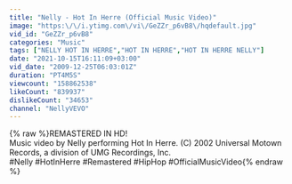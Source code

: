 ```yaml
---
title: "Nelly - Hot In Herre (Official Music Video)"
image: "https:\/\/i.ytimg.com\/vi\/GeZZr_p6vB8\/hqdefault.jpg"
vid_id: "GeZZr_p6vB8"
categories: "Music"
tags: ["NELLY HOT IN HERRE","HOT IN HERRE","HOT IN HERRE NELLY"]
date: "2021-10-15T16:11:09+03:00"
vid_date: "2009-12-25T06:03:01Z"
duration: "PT4M5S"
viewcount: "158862538"
likeCount: "839937"
dislikeCount: "34653"
channel: "NellyVEVO"
---
```

{% raw %}REMASTERED IN HD!<br />Music video by Nelly performing Hot In Herre. (C) 2002 Universal Motown Records, a division of UMG Recordings, Inc.<br />#Nelly #HotInHerre #Remastered #HipHop #OfficialMusicVideo{% endraw %}
